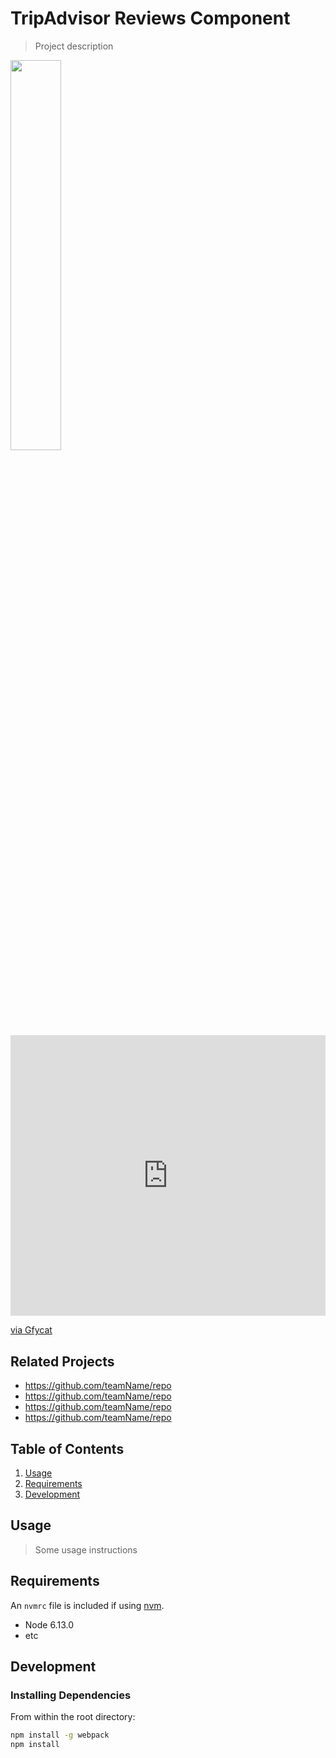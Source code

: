 # TripAdvisor Reviews Component

> Project description

<img src="https://giant.gfycat.com/DeliriousLinearDikkops.gif" height="40%" width="40%">
<div style='position:relative; padding-bottom:calc(80.43% + 44px)'><iframe src='https://gfycat.com/ifr/DeliriousLinearDikkops' frameborder='0' scrolling='no' width='100%' height='100%' style='position:absolute;top:0;left:0;' allowfullscreen></iframe></div><p> <a href="https://gfycat.com/deliriouslineardikkops">via Gfycat</a></p>

## Related Projects

  - https://github.com/teamName/repo
  - https://github.com/teamName/repo
  - https://github.com/teamName/repo
  - https://github.com/teamName/repo

## Table of Contents

1. [Usage](#Usage)
1. [Requirements](#requirements)
1. [Development](#development)

## Usage

> Some usage instructions

## Requirements

An `nvmrc` file is included if using [nvm](https://github.com/creationix/nvm).

- Node 6.13.0
- etc

## Development

### Installing Dependencies

From within the root directory:

```sh
npm install -g webpack
npm install
```


